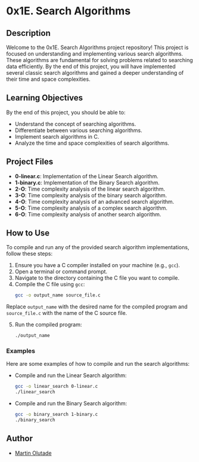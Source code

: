 # 0x1E. Search Algorithms

## Description

Welcome to the 0x1E. Search Algorithms project repository! This project is focused on understanding and implementing various search algorithms. These algorithms are fundamental for solving problems related to searching data efficiently. By the end of this project, you will have implemented several classic search algorithms and gained a deeper understanding of their time and space complexities.

## Learning Objectives

By the end of this project, you should be able to:

- Understand the concept of searching algorithms.
- Differentiate between various searching algorithms.
- Implement search algorithms in C.
- Analyze the time and space complexities of search algorithms.

## Project Files

- **0-linear.c**: Implementation of the Linear Search algorithm.
- **1-binary.c**: Implementation of the Binary Search algorithm.
- **2-O**: Time complexity analysis of the linear search algorithm.
- **3-O**: Time complexity analysis of the binary search algorithm.
- **4-O**: Time complexity analysis of an advanced search algorithm.
- **5-O**: Time complexity analysis of a complex search algorithm.
- **6-O**: Time complexity analysis of another search algorithm.

## How to Use

To compile and run any of the provided search algorithm implementations, follow these steps:

1. Ensure you have a C compiler installed on your machine (e.g., `gcc`).
2. Open a terminal or command prompt.
3. Navigate to the directory containing the C file you want to compile.
4. Compile the C file using `gcc`:
   ```bash
   gcc -o output_name source_file.c
   ```
Replace `output_name` with the desired name for the compiled program and `source_file.c` with the name of the C source file.

5. Run the compiled program:
	```bash
	./output_name
	```

### Examples

Here are some examples of how to compile and run the search algorithms:

- Compile and run the Linear Search algorithm:
	```bash
	gcc -o linear_search 0-linear.c
	./linear_search
	```

- Compile and run the Binary Search algorithm:

	```bash
	gcc -o binary_search 1-binary.c
	./binary_search
	```

## Author

- [Martin Olutade](https://github.com/silgenius)
